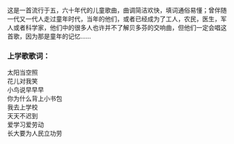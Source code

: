 

这是一首流行于五，六十年代的儿童歌曲，曲调简洁欢快，填词通俗易懂；曾伴随一代又一代人走过童年时代，当年的他们，或者已经成为了工人，农民，医生，军人或者科学家，他们中的很多人也许并不了解贝多芬的交响曲，但他们一定会唱这首歌，因为那是童年的记忆……

### 上学歌歌词：

太阳当空照  
花儿对我笑  
小鸟说早早早  
你为什么背上小书包  
我去上学校  
天天不迟到  
爱学习爱劳动  
长大要为人民立功劳  

